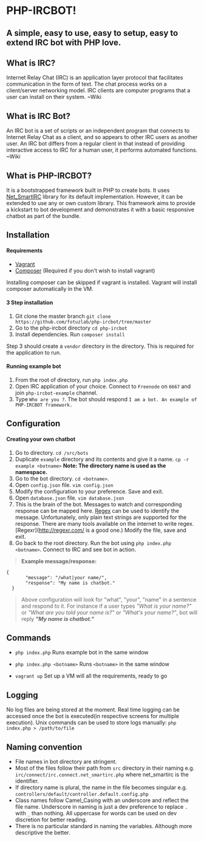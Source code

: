 PHP-IRCBOT!
===================


A simple, easy to use, easy to setup, easy to extend IRC bot with PHP love.
----------

What is IRC?
-------------
Internet Relay Chat (IRC) is an application layer protocol that facilitates communication in the form of text. The chat process works on a client/server networking model. IRC clients are computer programs that a user can install on their system.
~Wiki

What is IRC Bot?
-------------
An IRC bot is a set of scripts or an independent program that connects to Internet Relay Chat as a client, and so appears to other IRC users as another user. An IRC bot differs from a regular client in that instead of providing interactive access to IRC for a human user, it performs automated functions.
~Wiki

What is PHP-IRCBOT?
-------------
It is a bootstrapped framework built in PHP to create bots. It uses [Net_SmartIRC](https://github.com/pear/Net_SmartIRC) library for its default implementation. However, it can be extended to use any or own custom library. This framework aims to provide a kickstart to bot development and demonstrates it with a basic responsive chatbot as part of the bundle.

Installation
-------------
#### Requirements

- [Vagrant](https://www.vagrantup.com/)
- [Composer](https://getcomposer.org/) (Required if you don't wish to install vagrant)

Installing composer can be skipped if vagrant is installed. Vagrant will install composer automatically in the VM.

#### 3 Step installation

 1. Git clone the master branch `git clone https://github.com/fotuzlab/php-ircbot/tree/master`
 2. Go to the php-ircbot directory `cd php-ircbot`
 3. Install dependencies. Run `composer install`

Step 3 should create a `vendor` directory in the directory. This is required for the application to run.
#### Running example bot

 1. From the root of directory, run `php index.php`
 2. Open IRC application of your choice. Connect to `Freenode` on `6667` and join `php-ircbot-example` channel.
 3. Type `Who are you ?`. The bot should respond `I am a bot. An example of PHP-IRCBOT framework.`

Configuration
-------------

#### Creating your own chatbot

 1. Go to directory. `cd /src/bots` 
 2. Duplicate `example` directory and its contents and give it a name.  `cp -r example <botname>`
 **Note:  The directory name is used as the namespace.**
 3. Go to the bot directory.  `cd <botname>`.
 4. Open `config.json` file. `vim config.json`
 5. Modify the configuration to your preference. Save and exit.
 6. Open `database.json` file. `vim database.json`
 7. This is the brain of the bot. Messages to watch and corresponding response can be mapped here. [Regex](https://en.wikipedia.org/wiki/Regular_expression) can be used to identify the message. Unfortunately, only plain text strings are supported for the response.
There are many tools available on the internet to write regex. [Regexr](http://regexr.com/ is a good one.)
Modify the file, save and exit.
 8. Go back to the root directory. Run the bot using `php index.php <botname>`. Connect to IRC and see bot in action.

> **Example message/response:**
> 

    {
           "message": "/what|your name/",
           "response": "My name is chatbot."
      }

 >Above configuration will look for "what", "your", "name" in a sentence and respond to it. For instance if a user types *"What is your name?"* or *"What are you told your name is?"* or *"What's your name?"*, bot will reply ***"My name is chatbot."***
 

Commands
-------------
 - `php index.php` 
Runs example bot in the same window

 - `php index.php <botname>` 
Runs `<botname>` in the same window
 - `vagrant up`
Set up a VM will all the requirements, ready to go

Logging
-------------
No log files are being stored at the moment. Real time logging can be accessed once the bot is executed(in respective screens for multiple execution).
Unix commands can be used to store logs manually:
`php index.php > /path/to/file`

Naming convention
-------------
 - File names in bot directory are stringent.
 - Most of the files follow their path from `src` directory in their
   naming e.g. `irc/connect/irc.connect.net_smartirc.php` where
   net_smartirc is the identifier.
 - If directory name is plural, the name in the file becomes singular e.g. `controllers/default/controller.default.config.php`
 - Class names follow Camel_Casing with an underscore and reflect the file name. Underscore in naming is just a dev preference to replace `.` with `_` than nothing. All uppercase for words can be used on dev discretion for better reading.
 - There is no particular standard in naming the variables. Although more descriptive the better.